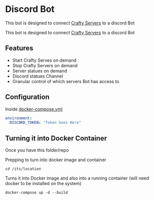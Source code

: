 # Discord Bot

This bot is designed to connect [Crafty Servers](https://craftycontrol.com) to a discord Bot

This bot is designed to connect <a href="[docs/guide.md](https://craftycontrol.com)" target="_blank">Crafty Servers</a> to a discord Bot


## Features  

- Start Crafty Serves on demand
- Stop Crafty Servers on demand
- Server statues on demand
- Discord statues Channel
- Granular control of which servers Bot has access to



## Configuration

Inside [docker-compose.yml](docker-compose.yml) 

```yml
environment:
  DISCORD_TOKEN: "Token Goes Here"
```



## Turning it into Docker Container

Once you have this folder/repo

Prepping to turn into docker image and container

```
cd /its/location
```

Turns it into Docker image and also into a running container (will need docker to be installed on the system)
```
docker-compose up -d --build
```



